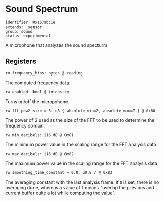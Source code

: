 # Sound Spectrum

    identifier: 0x157abc1e
    extends: _sensor
    group: sound
    status: experimental

A microphone that analyzes the sound specturm

## Registers

    ro frequency_bins: bytes @ reading

The computed frequency data.

    rw enabled: bool @ intensity

Turns on/off the micropohone.

    rw fft_pow2_size = 5: u8 { absolute_min=2, absolute_max=7 } @ 0x80

The power of 2 used as the size of the FFT to be used to determine the frequency domain.

    rw min_decibels: i16 dB @ 0x81

The minimum power value in the scaling range for the FFT analysis data

    rw max_decibels: i16 dB @ 0x82

The maximum power value in the scaling range for the FFT analysis data

    rw smoothing_time_constant = 0.8: u0.8 / @ 0x83

The averaging constant with the last analysis frame.
If `0` is set, there is no averaging done, whereas a value of `1` means "overlap the previous and current buffer quite a lot while computing the value".
